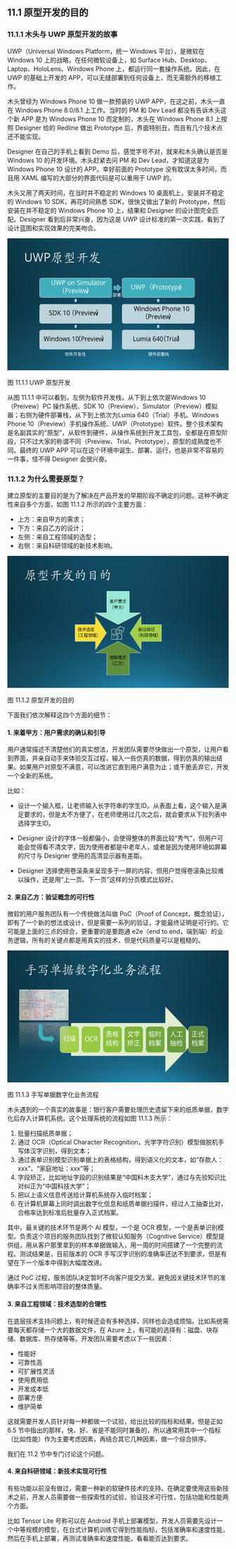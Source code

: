 ## 11.1 原型开发的目的

### 11.1.1 木头与 UWP 原型开发的故事

UWP（Universal Windows Platform，统一 Windows 平台），是微软在 Windows 10 上的战略，在任何微软设备上，如 Surface Hub、Desktop、Laptop、HoloLens、Windows Phone 上，都运行同一套操作系统。因此，在 UWP 的基础上开发的 APP，可以无缝部署到任何设备上，而无需额外的移植工作。

木头曾经为 Windows Phone 10 做一款预装的 UWP APP，在这之前，木头一直在 Windows Phone 8.0/8.1 上工作。当时的 PM 和 Dev Lead 都没有告诉木头这个新 APP 是为 Windows Phone 10 而定制的，木头在 Windows Phone 8.1 上按照 Designer 给的 Redline 做出 Prototype 后，界面特别丑，而且有几个技术点还不能实现。

Designer 在自己的手机上看到 Demo 后，感觉字号不对，就来和木头确认是否是 Windows 10 的开发环境。木头赶紧去问 PM 和 Dev Lead，才知道这是为 Windows Phone 10 设计的 APP。幸好前面的 Prototype 没有耽误太多时间，而且用 XAML 编写的大部分的界面代码是可以重用于 UWP 的。

木头又用了两天时间，在当时并不稳定的 Windows 10 桌面机上，安装并不稳定的 Windows 10 SDK，再花时间熟悉 SDK，很快又做出了新的 Prototype，然后安装在并不稳定的 Windows Phone 10 上，结果和 Designer 的设计图完全匹配。Designer 看到后非常兴奋，因为这是 UWP 设计标准的第一次实践，看到了设计蓝图和实现效果的完美吻合。

<img src="img/Slide3.SVG" height=300/>

图 11.1.1 UWP 原型开发

从图 11.1.1 中可以看到，左侧为软件开发栈，从下到上依次是Windows 10（Preivew）PC 操作系统、SDK 10（Preview）、Simulator（Preview）模拟器；右侧为硬件部署栈，从下到上依次为Lumia 640（Trial）手机、Windows Phone 10（Preview）手机操作系统、UWP（Prototype）软件。整个技术架构是名副其实的“原型”，从软件到硬件，从操作系统到开发工具包，全都是在原型阶段，只不过大家的称谓不同（Preview、Trial、Prototype），原型的成熟度也不同。最终的 UWP APP 可以在这个环境中诞生、部署、运行，也是非常不容易的一件事，怪不得 Designer 会很兴奋。

### 11.1.2 为什么需要原型？

建立原型的主要目的是为了解决在产品开发的早期阶段不确定的问题。这种不确定性来自多个方面，如图 11.1.2 所示的四个主要方面：
- 上方：来自甲方的需求；
- 下方：来自乙方的设计；
- 左侧：来自工程领域的选型；
- 右侧：来自科研领域的新技术影响。

<img src="img/Slide4.SVG" height=300/>

图 11.1.2 原型开发的目的


下面我们依次解释这四个方面的细节：

#### 1. 来着甲方：用户需求的确认和引导
   
用户通常描述不清楚他们的真实想法，开发团队需要尽快做出一个原型，让用户看到界面，并亲自动手来体验交互过程，输入一些仿真的数据，得到仿真的输出结果。如果用户对原型不满意，可以改进它直到用户满意为止；或干脆丢弃它，开发一个全新的系统。

比如：

- 设计一个输入框，让老师输入长字符串的学生ID。从表面上看，这个输入是满足要求的，但是太不方便了，在老师使用过几次之后，就会要求从下拉列表中选择学生ID。
  
- Designer 设计的字体一般都偏小，会使得整体的界面比较“秀气”，但用户可能会觉得看不清文字，因为使用者都是中老年人，或者是因为使用环境如屏幕的尺寸与 Designer 使用的高清显示器有差距。
  
- Designer 选择使用卷滚条来呈现多于一屏的内容，但用户觉得卷滚条比较难以操作，还是用“上一页、下一页”这样的分页模式比较好。

#### 2. 来自乙方：验证概念的可行性

微软的用户服务团队有一个传统做法叫做 PoC（Proof of Concept，概念验证），即有了一个新的想法或设计，但是需要一系列的验证，才能最终证明是可行的。它可能是上面的三点的综合，更重要的是要跑通 e2e（end to end，端到端）的业务逻辑，所有的关键点都是用真实的技术，但是代码质量可以是粗糙的。

   
<img src="img/Slide5.SVG" height=300/>
   
 图 11.1.3 手写单据数字化业务流程
      

   木头遇到的一个真实的故事是：银行客户需要处理历史遗留下来的纸质单据，数字化后存入计算机系统。这个处理系统的流程如图 11.1.3 所示：

   1. 批量扫描纸质单据；
   2. 通过 OCR（Optical Character Recognition，光学字符识别）模型做脱机手写体汉字识别，得到文本；
   3. 通过表单识别模型识别单据上的表格结构，得到语义化的文本，如“存款人：xxx”、“家庭地址：xxx”等；
   4. 字段矫正，比如地址字段的识别结果是“中国料木支大学”，通过与先验知识比对纠正为“中国科技大学”；
   5. 把以上语义信息传送给计算机系统存入临时档案；
   6. 在计算机屏幕上同时调出数字化信息和纸质单据扫描件，经过人工抽查比对，合格率达到标准后批量存入正式档案。

   其中，最关键的技术环节是两个 AI 模型，一个是 OCR 模型，一个是表单识别模型。负责这个项目的服务团队找到了微软认知服务（Cognitive Service）模型提供组，用从客户那里拿到的样本单据做输入，用一周的时间搭建了一个完整的流程。测试结果是，目前版本的 OCR 手写汉字识别的准确率还达不到要求，但是有望在下一个版本中得到大幅度改进。

   通过 PoC 过程，服务团队决定暂时不向客户提交方案，避免因关键技术环节的准确率不过关而影响项目的整体质量。

#### 3. 来自工程领域：技术选型的合理性

在底层技术支持问题上，有时候还会有多种选择，同样也会造成烦恼。比如系统需要每天都存储一个大的数据文件，在 Azure 上，有可能的选择有：磁盘、块存储、数据库、热存储等等。开发团队需要考虑以下一些因素：

- 性能好
- 可靠性高
- 可扩展性灵活
- 使用费用低
- 开发成本低
- 部署方便
- 维护简单
   
这就需要开发人员针对每一种都做一个试验，给出比较的指标和结果。但是正如 6.5 节中指出的那样，快、好、省是不能同时兼备的，所以通常用其中一个指标（比如性能）作为主要考虑因素，再结合其它几种因素，做一个综合排序。

我们在 11.2 节中专门讨论这个问题。

#### 4. 来自科研领域：新技术实现可行性
   
有些功能以前没有做过，需要一种新的软硬件技术的支持。在确定要使用这些新技术之前，开发人员需要做一些探索性的试验，验证技术可行性，包括功能和性能两个方面。
   
比如 Tensor Lite 号称可以在 Android 手机上部署模型，开发人员需要先设计一个中等规模的模型，在台式计算机训练它得到性能指标，包括准确率和速度性能，然后在手机上部署，再测试准确率和速度性能，看看能否达到要求。

